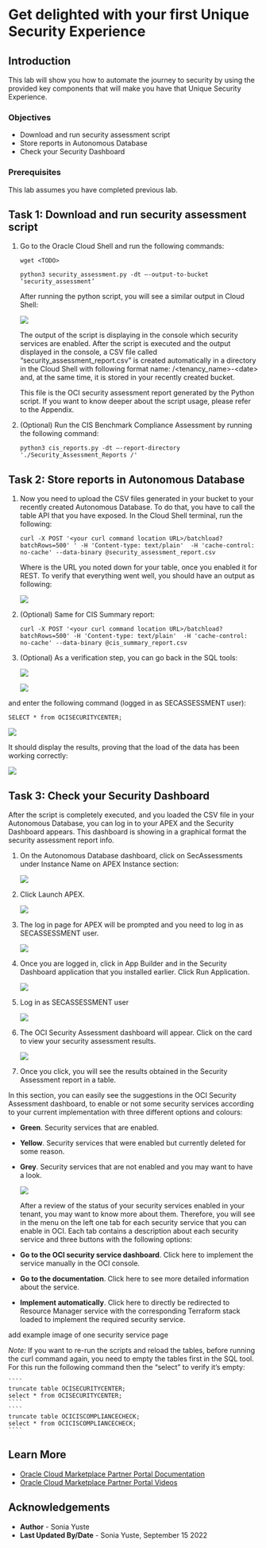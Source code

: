 # Get delighted with your first Unique Security Experience

## Introduction
This lab will show you how to automate the journey to security by using the provided key components that will make you have that Unique Security Experience.

### Objectives
- Download and run security assessment script
- Store reports in Autonomous Database
- Check your Security Dashboard

### Prerequisites
This lab assumes you have completed previous lab.

## Task 1: Download and run security assessment script

1.	Go to the Oracle Cloud Shell and run the following commands:


    ```
    wget <TODO>
    ```

    ```
    python3 security_assessment.py -dt –-output-to-bucket ‘security_assessment’
    ```

    After running the python script, you will see a similar output in Cloud Shell:

    ![](images/execute1.png)

    The output of the script is displaying in the console which security services are enabled. After the script is executed and the output displayed in the console, a CSV file called “security\_assessment\_report.csv” is created automatically in a directory in the Cloud Shell with following format name: /<tenancy\_name\>\-<date\> and, at the same time, it is stored in your recently created bucket.

    This file is the OCI security assessment report generated by the Python script. If you want to know deeper about the script usage, please refer to the Appendix.


2. (Optional) Run the CIS Benchmark Compliance Assessment by running the following command:

    ````
    python3 cis_reports.py -dt –-report-directory './Security_Assessment_Reports /'
    ````  

## Task 2: Store reports in Autonomous Database

1. Now you need to upload the CSV files generated in your bucket to your recently created Autonomous Database. To do that, you have to call the table API that you have exposed. In the Cloud Shell terminal, run the following:

    ````
    curl -X POST '<your curl command location URL>/batchload?batchRows=500' ' -H 'Content-type: text/plain'  -H 'cache-control: no-cache' --data-binary @security_assessment_report.csv
    ````

    Where <your curl command location URL> is the URL you noted down for your table, once you enabled it for REST.
    To verify that everything went well, you should have an output as following:

    ![](images/execute2.png)

2. (Optional) Same for CIS Summary report:

    ````
    curl -X POST '<your curl command location URL>/batchload?batchRows=500' -H 'Content-type: text/plain'  -H 'cache-control: no-cache' --data-binary @cis_summary_report.csv
    ````

3. (Optional) As a verification step, you can go back in the SQL tools:  

      ![](images/execute3.png)

      ![](images/execute4.png)

and enter the following command (logged in as SECASSESSMENT user):

```
SELECT * from OCISECURITYCENTER;
```


  ![](images/execute5.png)

It should display the results, proving that the load of the data has been working correctly:

  ![](images/execute6.png)



## Task 3: Check your Security Dashboard

After the script is completely executed, and you loaded the CSV file in your Autonomous Database, you can log in to your APEX and the Security Dashboard appears. This dashboard is showing in a graphical format the security assessment report info.

1.	On the Autonomous Database dashboard, click on SecAssessments under Instance Name on APEX Instance section:

    ![](images/execute7.png)

2.	Click Launch APEX.

    ![](images/execute8.png)

3. The log in page for APEX will be prompted and you need to log in as SECASSESSMENT user.

    ![](images/execute9.png)

4. Once you are logged in, click in App Builder and in the Security Dashboard application that you installed earlier. Click Run Application.

    ![](images/execute10.png)

5. Log in as SECASSESSMENT user

    ![](images/execute11.png)

6. The OCI Security Assessment dashboard will appear. Click on the card to view your security assessment results.

    ![](images/execute12.png)


7. Once you click, you will see the results obtained in the Security Assessment report in a table.

  In this section, you can easily see the suggestions in the OCI Security Assessment dashboard, to enable or not some security services according to your current implementation with three different options and colours:

  *	**Green**. Security services that are enabled.
  *	**Yellow**. Security services that were enabled but currently deleted for some reason.
  *	**Grey**. Security services that are not enabled and you may want to have a look.

    ![](images/execute13.png)

    After a review of the status of your security services enabled in your tenant, you may want to know more about them. Therefore, you will see in the menu on the left one tab for each security service that you can enable in OCI. Each tab contains a description about each security service and three buttons with the following options:

*	**Go to the OCI security service dashboard**. Click here to implement the service manually in the OCI console.
*	**Go to the documentation**. Click here to see more detailed information about the service.
*	**Implement automatically**. Click here to directly be redirected to Resource Manager service with the corresponding Terraform stack loaded to implement the required security service.

  <TODO> add example image of one security service page

  *Note:* If you want to re-run the scripts and reload the tables, before running the curl command again, you need to empty the tables first in the SQL tool. For this run the following command then the “select” to verify it’s empty:

    ````
    truncate table OCISECURITYCENTER;
    select * from OCISECURITYCENTER;
    ````
    ````
    truncate table OCICISCOMPLIANCECHECK;
    select * from OCICISCOMPLIANCECHECK;
    ````



## Learn More
* [Oracle Cloud Marketplace Partner Portal Documentation](https://docs.oracle.com/en/cloud/marketplace/partner-portal/index.html)
* [Oracle Cloud Marketplace Partner Portal Videos](https://docs.oracle.com/en/cloud/marketplace/partner-portal/videos.html)


## Acknowledgements
* **Author** - Sonia Yuste
* **Last Updated By/Date** - Sonia Yuste, September 15 2022
